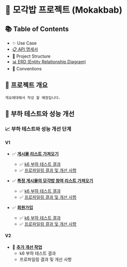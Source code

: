 # 🍴 모각밥 프로젝트 (Mokakbab)

## 📚 Table of Contents

- ✨ Use Case
- [📋 API 명세서](https://github.com/f-lab-edu/Mokakbab/wiki/API-%EB%AA%85%EC%84%B8%EC%84%9C)
- 📐 Project Structure
- [📊 ERD (Entity Relationship Diagram)](<https://github.com/f-lab-edu/Mokakbab/wiki/%F0%9F%93%8A-ERD-(Entity-Relationship-Diagram)>)
- 🚀 Conventions

## 📖 프로젝트 개요

    개요에대해서 작성 할 예정입니다.

## 🚀 부하 테스트와 성능 개선

### 📈 부하 테스트와 성능 개선 단계

#### V1

- ✅ **[게시물 리스트 가져오기](https://github.com/f-lab-edu/Mokakbab/wiki/%EA%B2%8C%EC%8B%9C%EB%AC%BC%EB%A6%AC%EC%8A%A4%ED%8A%B8%EA%B0%80%EC%A0%B8%EC%98%A4%EA%B8%B0)**

    - ✅ [k6 부하 테스트 결과](https://github.com/f-lab-edu/Mokakbab/wiki/%EA%B2%8C%EC%8B%9C%EB%AC%BC%EB%A6%AC%EC%8A%A4%ED%8A%B8%EA%B0%80%EC%A0%B8%EC%98%A4%EA%B8%B0#k6-%EB%B6%80%ED%95%98-%ED%85%8C%EC%8A%A4%ED%8A%B8-%EA%B2%B0%EA%B3%BC)
    - ✅ [프로파일링 결과 및 개선 사항](https://github.com/f-lab-edu/Mokakbab/wiki/%5B%EA%B2%8C%EC%8B%9C%EB%AC%BC%EB%A6%AC%EC%8A%A4%ED%8A%B8%5D%ED%94%84%EB%A1%9C%ED%8C%8C%EC%9D%BC%EB%A7%81-%EA%B2%B0%EA%B3%BC-%EB%B0%8F-%EA%B0%9C%EC%84%A0-%EC%82%AC%ED%95%AD)

- ✅ **[특정 게시물의 모각밥 참여 리스트 가져오기](https://github.com/f-lab-edu/Mokakbab/wiki/%ED%8A%B9%EC%A0%95-%EA%B2%8C%EC%8B%9C%EB%AC%BC%EC%9D%98-%EB%AA%A8%EA%B0%81%EB%B0%A5-%EC%B0%B8%EC%97%AC-%EB%A6%AC%EC%8A%A4%ED%8A%B8-%EA%B0%80%EC%A0%B8%EC%98%A4%EA%B8%B0)**

    - ✅ [k6 부하 테스트 결과](https://github.com/f-lab-edu/Mokakbab/wiki/%ED%8A%B9%EC%A0%95-%EA%B2%8C%EC%8B%9C%EB%AC%BC%EC%9D%98-%EB%AA%A8%EA%B0%81%EB%B0%A5-%EC%B0%B8%EC%97%AC-%EB%A6%AC%EC%8A%A4%ED%8A%B8-%EA%B0%80%EC%A0%B8%EC%98%A4%EA%B8%B0#k6-%EB%B6%80%ED%95%98-%ED%85%8C%EC%8A%A4%ED%8A%B8-%EA%B2%B0%EA%B3%BC)
    - ✅ [프로파일링 결과 및 개선 사항](https://github.com/f-lab-edu/Mokakbab/wiki/%5B%EB%AA%A8%EA%B0%81%EB%B0%A5%EC%B0%B8%EC%97%AC%EB%A6%AC%EC%8A%A4%ED%8A%B8%5D%ED%94%84%EB%A1%9C%ED%8C%8C%EC%9D%BC%EB%A7%81-%EA%B2%B0%EA%B3%BC-%EB%B0%8F-%EA%B0%9C%EC%84%A0-%EC%82%AC%ED%95%AD)

- ✅ **[회원가입](https://github.com/f-lab-edu/Mokakbab/wiki/%ED%9A%8C%EC%9B%90%EA%B0%80%EC%9E%85)**
    - ✅ [k6 부하 테스트 결과](https://github.com/f-lab-edu/Mokakbab/wiki/%ED%9A%8C%EC%9B%90%EA%B0%80%EC%9E%85#k6-%EB%B6%80%ED%95%98-%ED%85%8C%EC%8A%A4%ED%8A%B8-%EA%B2%B0%EA%B3%BC)
    - ✅ [프로파일링 결과 및 개선 사항](https://github.com/f-lab-edu/Mokakbab/wiki/%5B%ED%9A%8C%EC%9B%90%EA%B0%80%EC%9E%85%5D%ED%94%84%EB%A1%9C%ED%8C%8C%EC%9D%BC%EB%A7%81-%EA%B2%B0%EA%B3%BC-%EB%B0%8F-%EA%B0%9C%EC%84%A0-%EC%82%AC%ED%95%AD)

#### V2

- 🔄 **[추가 개선 작업](#)**
    - k6 부하 테스트 결과
    - 프로파일링 결과 및 개선 사항
